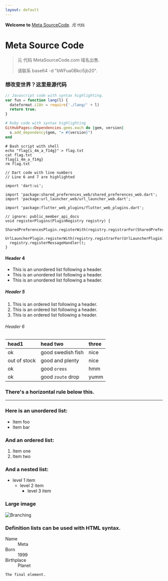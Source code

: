 ```yaml
---
layout: default
---
```



**Welcome to** [Meta SourceCode](./writeups.html).  _元_ `代码`


# Meta Source Code

> 元 代码 MetaSourceCode.com 域名出售.
>
> 请联系 base64 -d "bWFua0Bkci5jb20".

### 想改变世界？这里是源代码

```js
// Javascript code with syntax highlighting.
var fun = function lang(l) {
  dateformat.i18n = require('./lang/' + l)
  return true;
}
```

```ruby
# Ruby code with syntax highlighting
GitHubPages::Dependencies.gems.each do |gem, version|
  s.add_dependency(gem, "= #{version}")
end
```

<pre 
  class="command-line" 
  data-prompt="kali@kali $" 
  data-output="4"
><code class="language-bash"># Bash script with shell
echo "flag{i_4m_a_f14g}" > flag.txt
cat flag.txt
flag{i_4m_a_f14g}
rm flag.txt</code>
</pre> 

<pre class="line-numbers" 
  data-start="1" 
  data-line="6-7"
><code class="language-dart">// Dart code with line numbers
// Line 6 and 7 are highlighted

import 'dart:ui';

import 'package:shared_preferences_web/shared_preferences_web.dart';
import 'package:url_launcher_web/url_launcher_web.dart';

import 'package:flutter_web_plugins/flutter_web_plugins.dart';

// ignore: public_member_api_docs
void registerPlugins(PluginRegistry registry) {
  SharedPreferencesPlugin.registerWith(registry.registrarFor(SharedPreferencesPlugin));
  UrlLauncherPlugin.registerWith(registry.registrarFor(UrlLauncherPlugin));
  registry.registerMessageHandler();
}</code></pre>


#### Header 4

*   This is an unordered list following a header.
*   This is an unordered list following a header.
*   This is an unordered list following a header.

##### Header 5

1.  This is an ordered list following a header.
2.  This is an ordered list following a header.
3.  This is an ordered list following a header.

###### Header 6

| head1        | head two          | three |
|:-------------|:------------------|:------|
| ok           | good swedish fish | nice  |
| out of stock | good and plenty   | nice  |
| ok           | good `oreos`      | hmm   |
| ok           | good `zoute` drop | yumm  |

### There's a horizontal rule below this.

* * *

### Here is an unordered list:

*   Item foo
*   Item bar


### And an ordered list:

1.  Item one
1.  Item two

### And a nested list:

- level 1 item
  - level 2 item
    - level 3 item

### Large image

![Branching](https://www.infoplease.com/sites/infoplease.com/files/inline-images/planet_earth_world_satellite_image_mural_lg__67844.1560514766%281%29_0.jpg)


### Definition lists can be used with HTML syntax.

<dl>
<dt>Name</dt>
<dd>Meta</dd>
<dt>Born</dt>
<dd>1999</dd>
<dt>Birthplace</dt>
<dd>Planet</dd>
</dl>


```
The final element.
```
